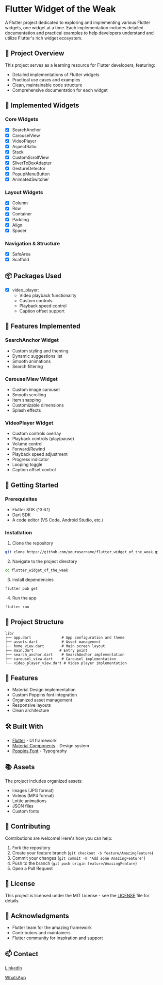 # Flutter Widget of the Weak

A Flutter project dedicated to exploring and implementing various Flutter widgets, one widget at a time. Each implementation includes detailed documentation and practical examples to help developers understand and utilize Flutter's rich widget ecosystem.

## 🎯 Project Overview

This project serves as a learning resource for Flutter developers, featuring:

- Detailed implementations of Flutter widgets
- Practical use cases and examples
- Clean, maintainable code structure
- Comprehensive documentation for each widget

## 📱 Implemented Widgets

### Core Widgets

- [x] SearchAnchor
- [x] CarouselView
- [x] VideoPlayer
- [x] AspectRatio
- [x] Stack
- [x] CustomScrollView
- [x] SliverToBoxAdapter
- [x] GestureDetector
- [x] PopupMenuButton
- [x] AnimatedSwitcher

### Layout Widgets

- [x] Column
- [x] Row
- [x] Container
- [x] Padding
- [x] Align
- [x] Spacer

### Navigation & Structure

- [x] SafeArea
- [x] Scaffold

## 📦 Packages Used

- [x] video_player:
  - Video playback functionality
  - Custom controls
  - Playback speed control
  - Caption offset support

## 🎥 Features Implemented

### SearchAnchor Widget

- Custom styling and theming
- Dynamic suggestions list
- Smooth animations
- Search filtering

### CarouselView Widget

- Custom image carousel
- Smooth scrolling
- Item snapping
- Customizable dimensions
- Splash effects

### VideoPlayer Widget

- Custom controls overlay
- Playback controls (play/pause)
- Volume control
- Forward/Rewind
- Playback speed adjustment
- Progress indicator
- Looping toggle
- Caption offset control

## 🚀 Getting Started

### Prerequisites

- Flutter SDK (^3.6.1)
- Dart SDK
- A code editor (VS Code, Android Studio, etc.)

### Installation

1. Clone the repository

```bash
git clone https://github.com/yourusername/flutter_widget_of_the_weak.git
```

2. Navigate to the project directory

```bash
cd flutter_widget_of_the_weak
```

3. Install dependencies

```bash
flutter pub get
```

4. Run the app

```bash
flutter run
```

## 📂 Project Structure

```structure
lib/
├── app.dart              # App configuration and theme
├── assets.dart           # Asset management
├── home_view.dart        # Main screen layout
├── main.dart            # Entry point
├── search_anchor.dart    # SearchAnchor implementation
├── carousel_view.dart    # Carousel implementation
└── video_player_view.dart # Video player implementation
```

## 🎨 Features

- Material Design implementation
- Custom Poppins font integration
- Organized asset management
- Responsive layouts
- Clean architecture

## 🛠️ Built With

- [Flutter](https://flutter.dev/) - UI framework
- [Material Components](https://material.io/components) - Design system
- [Poppins Font](https://fonts.google.com/specimen/Poppins) - Typography

## 📚 Assets

The project includes organized assets:

- Images (JPG format)
- Videos (MP4 format)
- Lottie animations
- JSON files
- Custom fonts

## 🤝 Contributing

Contributions are welcome! Here's how you can help:

1. Fork the repository
2. Create your feature branch (`git checkout -b feature/AmazingFeature`)
3. Commit your changes (`git commit -m 'Add some AmazingFeature'`)
4. Push to the branch (`git push origin feature/AmazingFeature`)
5. Open a Pull Request

## 📝 License

This project is licensed under the MIT License - see the [LICENSE](LICENSE) file for details.

## 🙏 Acknowledgments

- Flutter team for the amazing framework
- Contributors and maintainers
- Flutter community for inspiration and support

## 📫 Contact

[LinkedIn](https://www.linkedin.com/in/mahmoud-hamdy-alashwah/en/)

[WhatsApp](https://wa.me/201019793768)
